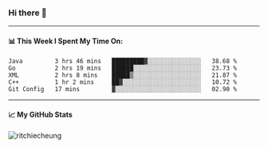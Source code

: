 ### Hi there 👋
---
#### 📊 This Week I Spent My Time On:
<!--START_SECTION:waka-->
```text
Java         3 hrs 46 mins   █████████▓░░░░░░░░░░░░░░░   38.68 % 
Go           2 hrs 19 mins   ██████░░░░░░░░░░░░░░░░░░░   23.73 % 
XML          2 hrs 8 mins    █████▒░░░░░░░░░░░░░░░░░░░   21.87 % 
C++          1 hr 2 mins     ██▓░░░░░░░░░░░░░░░░░░░░░░   10.72 % 
Git Config   17 mins         ▓░░░░░░░░░░░░░░░░░░░░░░░░   02.90 % 
```
<!--END_SECTION:waka-->
---
#### 📈 My GitHub Stats
<p align="left"> <img src="https://github-readme-stats.vercel.app/api?username=ritchiecheung&show_icons=true&theme=gotham" alt="ritchiecheung" />
